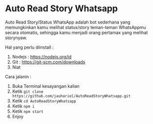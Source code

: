 # Auto Read Story Whatsapp
Auto Read Story/Status WhatsApp adalah bot sederhana yang memungkinkan kamu melihat status/story teman-teman WhatsAppmu secara otomatis, sehingga kamu menjadi orang pertamax yang melihat storynyaw.

Hal yang perlu diinstall :
1. Nodejs : https://nodejs.org/id
2. Git : https://git-scm.com/downloads
3. Niat

Cara jalanin :
1. Buka Terminal kesayangan kalian
2. Ketik ```git clone https://github.com/jauhariel/AutoReadStoryWhatsapp.git```
3. Ketik ```cd AutoReadStoryWhatsapp```
4. Ketik ```npm i```
5. Ketik ```npm start```
6. Enjoy

